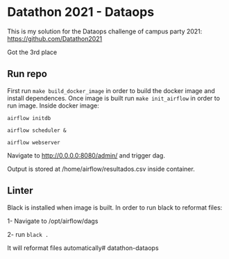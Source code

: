 # Datathon 2021 - Dataops

This is my solution for the Dataops challenge of campus party 2021: https://github.com/Datathon2021

Got the 3rd place

## Run repo
First run ```make build_docker_image``` in order to build the docker image and install dependences.
Once image is built run ```make init_airflow``` in order to run image.
Inside docker image:

```airflow initdb```

```airflow scheduler &```

```airflow webserver```

Navigate to http://0.0.0.0:8080/admin/ and trigger dag.

Output is stored at /home/airflow/resultados.csv inside container.

## Linter
Black is installed when image is built. In order to run black to reformat files:

1- Navigate to /opt/airflow/dags

2- run ```black .```

It will reformat files automatically# datathon-dataops

